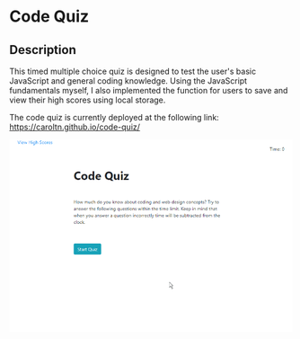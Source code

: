 # Code Quiz

## Description
This timed multiple choice quiz is designed to test the user's basic JavaScript and general coding knowledge. Using the JavaScript fundamentals myself, I also implemented the function for users to save and view their high scores using local storage.

The code quiz is currently deployed at the following link:
https://caroltn.github.io/code-quiz/

![demo](demo.gif)